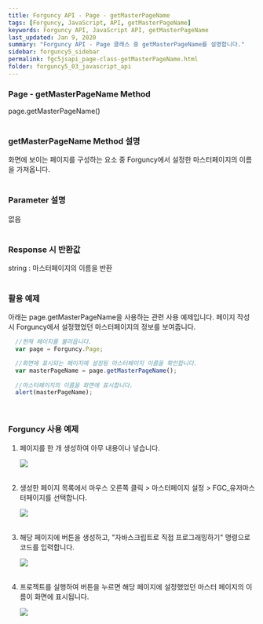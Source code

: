 ```yaml
---
title: Forguncy API - Page - getMasterPageName
tags: [Forguncy, JavaScript, API, getMasterPageName]
keywords: Forguncy API, JavaScript API, getMasterPageName
last_updated: Jan 9, 2020
summary: "Forguncy API - Page 클래스 중 getMasterPageName를 설명합니다."
sidebar: forguncy5_sidebar
permalink: fgc5jsapi_page-class-getMasterPageName.html
folder: forguncy5_03_javascript_api
---
```


### Page - getMasterPageName Method
page.getMasterPageName()
<br /><br />

### getMasterPageName Method 설명
화면에 보이는 페이지를 구성하는 요소 중 Forguncy에서 설정한 마스터페이지의 이름을 가져옵니다.
<br /><br />

### Parameter 설명
없음
<br /><br />

### Response 시 반환값
string : 마스터페이지의 이름을 반환
<br /><br />

### 활용 예제
아래는 page.getMasterPageName을 사용하는 관련 사용 예제입니다. 페이지 작성 시 Forguncy에서 설정했었던 마스터페이지의 정보를 보여줍니다.
<br />

~~~javascript
  //현재 페이지를 불러옵니다.
  var page = Forguncy.Page;

  //화면에 표시되는 페이지에 설정됭 마스터페이지 이름을 확인합니다.
  var masterPageName = page.getMasterPageName();
  
  //마스터페이지의 이름을 화면에 표시합니다.
  alert(masterPageName);
~~~

<br />

### Forguncy 사용 예제

1. 페이지를 한 개 생성하여 아무 내용이나 넣습니다.

    ![]({{site.url}}/images/forguncy5/ex-ss_page-getmasterpagename01.png)
    <br /><br />

2. 생성한 페이지 목록에서 마우스 오른쪽 클릭 > 마스터페이지 설정 > FGC_유저마스터페이지를 선택합니다.

    ![]({{site.url}}/images/forguncy5/ex-ss_page-getmasterpagename02.png)
    <br /><br />

3. 해당 페이지에 버튼을 생성하고, "자바스크립트로 직접 프로그래밍하기" 명령으로 코드를 입력합니다.

    ![]({{site.url}}/images/forguncy5/ex-ss_page-getmasterpagename03.png)
    <br /><br />

4. 프로젝트를 실행하여 버튼을 누르면 해당 페이지에 설정했었던 마스터 페이지의 이름이 화면에 표시됩니다.

    ![]({{site.url}}/images/forguncy5/ex-ss_page-getmasterpagename04.png)

<br /><br />